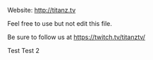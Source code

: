 Website: http://titanz.tv

Feel free to use but not edit this file.

Be sure to follow us at https://twitch.tv/titanztv/

Test
 Test 2
 
